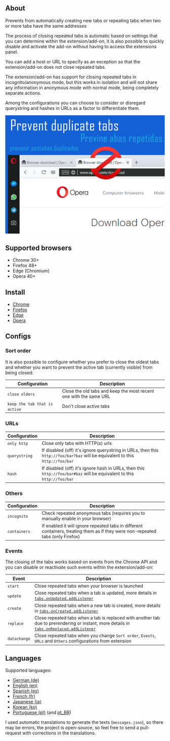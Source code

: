 ## About

Prevents from automatically creating new tabs or repeating tabs when two or more tabs have the same addresses

The process of closing repeated tabs is automatic based on settings that you can determine within the extension/add-on, it is also possible to quickly disable and activate the add-on without having to access the extensions panel.

You can add a host or URL to specify as an exception so that the extension/add-on does not close repeated tabs.

The extension/add-on has support for closing repeated tabs in incognito/anonymous mode, but this works in isolation and will not share any information in anonymous mode with normal mode, being completely separate actions.

Among the configurations you can choose to consider or disregard querystring and hashes in URLs as a factor to differentiate them.

![promocional](promo.png)

## Supported browsers

- Chrome 30+
- Firefox 48+
- Edge (Chromium)
- Opera 40+

## Install

- [Chrome](https://chrome.google.com/webstore/detail/prevent-duplicate-tabs/eednccpckdkpojaiemedoejdngappaag)
- [Firefox](https://addons.mozilla.org/en-US/firefox/addon/smart-prevent-duplicate-tabs/)
- [Edge](https://microsoftedge.microsoft.com/addons/detail/prevent-duplicate-tabs/iijplllphnkkeepcinimpjobncicbbmb)
- [Opera](https://addons.opera.com/en/extensions/details/prevent-duplicate-tabs/)

## Configs

### Sort order

It is also possible to configure whether you prefer to close the oldest tabs and whether you want to prevent the active tab (currently visible) from being closed:

Configuration | Description
--- | ---
`close olders` | Close the old tabs and keep the most recent one with the same URL
`keep the tab that is active` | Don't close active tabs

### URLs

Configuration | Description
--- | ---
`only http` | Close only tabs with HTTP(s) urls
`querystring` | If disabled (off) it's ignore querystring in URLs, then this `http://foo/bar?baz` will be equivalent to this `http://foo/bar`
`hash` | If disabled (off) it's ignore hash in URLs, then this `http://foo/bar#baz` will be equivalent to this `http://foo/bar`

### Others

Configuration | Description
--- | ---
`incognito` | Check repeated anonymous tabs (requires you to manually enable in your browser)
`containers` | If enabled it will ignore repeated tabs in different containers, treating them as if they were non-repeated tabs (only Firefox)

### Events

The closing of the tabs works based on events from the Chrome API and you can disable or reactivate such events within the extension/add-on:

Event | Description
--- | ---
`start` | Close repeated tabs when your browser is launched
`update` | Close repeated tabs when a tab is updated, more details in [`tabs.onUpdated.addListener`](https://developer.chrome.com/extensions/tabs#event-onUpdated)
`create` | Close repeated tabs when a new tab is created, more details in [`tabs.onCreated.addListener`](https://developer.chrome.com/extensions/tabs#event-onCreated)
`replace` | Close repeated tabs when a tab is replaced with another tab due to prerendering or instant, more details in [`tabs.onReplaced.addListener`](https://developer.chrome.com/extensions/tabs#event-onReplaced)
`datachange` | Close repeated tabs when you change `Sort order`, `Events`, `URLs` and `Others` configurations from extension

## Languages

Supported languages:

- [German (de)](chrome/_locales/de/messages.json)
- [English (en)](chrome/_locales/en/messages.json)
- [Spanish (es)](chrome/_locales/es/messages.json)
- [French (fr)](chrome/_locales/fr/messages.json)
- [Japanese (ja)](chrome/_locales/ja/messages.json)
- [Korean (ko)](chrome/_locales/ko/messages.json)
- [Portuguese (pt)](chrome/_locales/pt/messages.json) (and [pt_BR](chrome/_locales/pt_BR/messages.json))

I used automatic translations to generate the texts (`messages.json`), so there may be errors, the project is open-source, so feel free to send a pull-request with corrections in the translations.

